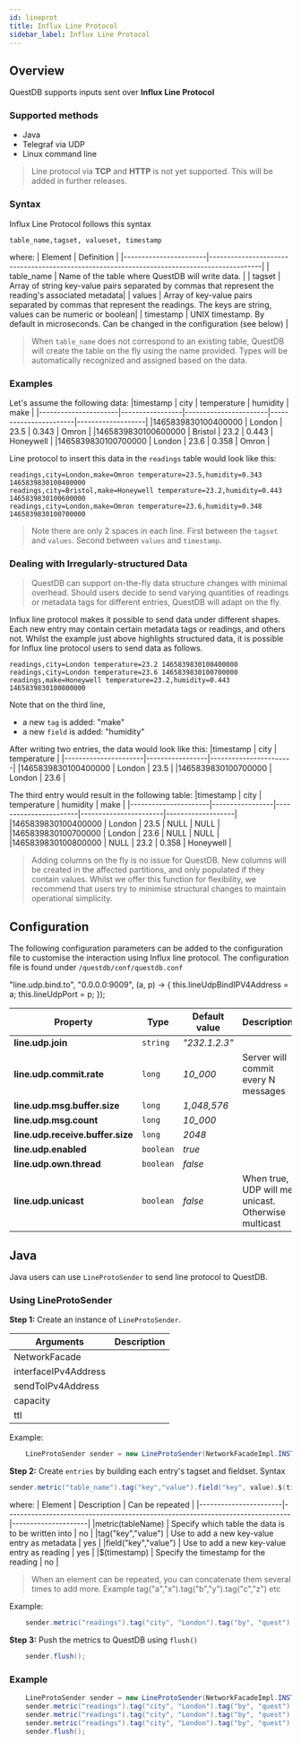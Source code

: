 ```yaml
---
id: lineprot
title: Influx Line Protocol
sidebar_label: Influx Line Protocol
---
```


## Overview
QuestDB supports inputs sent over  **Influx Line Protocol**
### Supported methods

- Java
- Telegraf via UDP
- Linux command line

> Line protocol via **TCP** and **HTTP** is not yet supported. This will be added in further releases.

### Syntax
Influx Line Protocol follows this syntax

```shell script
table_name,tagset, valueset, timestamp
```

where:
| Element               | Definition                                                                                 |
|-----------------------|--------------------------------------------------------------------------------------------|
| table_name            | Name of the table where QuestDB will write data.                                           |
| tagset                | Array of string key-value pairs  separated by commas that represent the reading's associated metadata|
| values                | Array of key-value pairs separated by commas that represent the readings. The keys are string, values can be numeric or boolean|
| timestamp             | UNIX timestamp. By default in microseconds. Can be changed in the configuration (see below) |

> When `table_name` does not correspond to an existing table, QuestDB will create the table on the fly using the name
>provided. Types will be automatically recognized and assigned based on the data.
>
### Examples
Let's assume the following data:
|timestamp             | city            | temperature           | humidity              | make              |
|----------------------|-----------------|-----------------------|-----------------------|-------------------|
|1465839830100400000   | London          | 23.5                  | 0.343                 | Omron             |
|1465839830100600000   | Bristol         | 23.2                  | 0.443                 | Honeywell         |
|1465839830100700000   | London          | 23.6                  | 0.358                 | Omron             |


Line protocol to insert this data in the `readings` table would look like this:
```shell script
readings,city=London,make=Omron temperature=23.5,humidity=0.343 1465839830100400000
readings,city=Bristol,make=Honeywell temperature=23.2,humidity=0.443 1465839830100600000
readings,city=London,make=Omron temperature=23.6,humidity=0.348 1465839830100700000
```

> Note there are only 2 spaces in each line. First between the `tagset` and `values`. Second between
> `values` and `timestamp`.

### Dealing with Irregularly-structured Data
>QuestDB can support on-the-fly data structure changes with minimal overhead. Should users decide to send
>varying quantities of readings or metadata tags for different entries, QuestDB will adapt on the fly.

Influx line protocol makes it possible to send data under different shapes. Each new entry may contain certain 
metadata tags or readings, and others not. Whilst the example just above
highlights structured data, it is possible for Influx line protocol users to send data as follows.

```shell script
readings,city=London temperature=23.2 1465839830100400000
readings,city=London temperature=23.6 1465839830100700000
readings,make=Honeywell temperature=23.2,humidity=0.443 1465839830100800000
```

Note that on the third line, 
- a new `tag` is added: "make"
- a new `field` is added: "humidity"

After writing two entries, the data would look like this:
|timestamp             | city            | temperature           |
|----------------------|-----------------|-----------------------|
|1465839830100400000   | London          | 23.5                  |
|1465839830100700000   | London          | 23.6                  | 

The third entry would result in the following table:
|timestamp             | city            | temperature           | humidity              | make              |
|----------------------|-----------------|-----------------------|-----------------------|-------------------|
|1465839830100400000   | London          | 23.5                  | NULL                  | NULL              |
|1465839830100700000   | London          | 23.6                  | NULL                  | NULL              |
|1465839830100800000   | NULL            | 23.2                  | 0.358                 | Honeywell         |

>Adding columns on the fly is no issue for QuestDB. New columns will be created in the affected partitions, and only
>populated if they contain values. Whilst we offer this function for flexibility, we recommend that users try to minimise 
>structural changes to maintain operational simplicity. 

## Configuration
The following configuration parameters can be added to the configuration file to customise the interaction using 
Influx line protocol. The configuration file is found under `/questdb/conf/questdb.conf`

"line.udp.bind.to", "0.0.0.0:9009", (a, p) -> {
    this.lineUdpBindIPV4Address = a;
    this.lineUdpPort = p;
});

| Property                       | Type           | Default value  | Description                                         |
|--------------------------------|----------------|----------------|-----------------------------------------------------|
|**line.udp.join**               | `string`       |*"232.1.2.3"*   |                                                     |
|**line.udp.commit.rate**        | `long`         |*10_000*        | Server will commit every N messages                 |
|**line.udp.msg.buffer.size**    | `long`         |*1,048,576*     |                                                     |
|**line.udp.msg.count**          | `long`         |*10_000*        |                                                     |
|**line.udp.receive.buffer.size**| `long`         |*2048*          |                                                     |
|**line.udp.enabled**            | `boolean`      |*true*          |                                                     |
|**line.udp.own.thread**         | `boolean`      |*false*         |                                                     |
|**line.udp.unicast**            | `boolean`      |*false*         | When true, UDP will me unicast. Otherwise multicast |


## Java
Java users can use `LineProtoSender` to send line protocol to QuestDB.

### Using LineProtoSender
**Step 1:** Create an instance of `LineProtoSender`.

| Arguments                    | Description                                                                          |
|------------------------------|--------------------------------------------------------------------------------------|
|NetworkFacade                 |                                                                                      |
|interfaceIPv4Address          |                                                                                      |
|sendToIPv4Address             |                                                                                      |
|capacity                      |                                                                                      |
|ttl                           |                                                                                      |

Example:
```java
    LineProtoSender sender = new LineProtoSender(NetworkFacadeImpl.INSTANCE, 0, Net.parseIPv4("232.1.2.3"), 9009, 110, 2);
```

**Step 2:** Create `entries` by building each entry's tagset and fieldset.
Syntax
```java
sender.metric("table_name").tag("key","value").field("key", value).$(timestamp);
```

where:
| Element               | Description                                                                   | Can be repeated     |
|-----------------------|-------------------------------------------------------------------------------|---------------------|
|metric(tableName)      | Specify which table the data is to be written into                            | no                  |
|tag("key","value")     | Use to add a new key-value entry as metadata                                  | yes                 |
|field("key","value")   | Use to add a new key-value entry as reading                                   | yes                 |
|$(timestamp)           | Specify the timestamp for the reading                                         | no                  |

> When an element can be repeated, you can concatenate them several times to add more.
> Example tag("a","x").tag("b","y").tag("c","z") etc

Example:
```java
    sender.metric("readings").tag("city", "London").tag("by", "quest").field("temp", 3400).field("humid", 0.434).$(Os.currentTimeNanos());
```

**Step 3:** Push the metrics to QuestDB using `flush()`
```java
    sender.flush();
```

### Example
```java
    LineProtoSender sender = new LineProtoSender(NetworkFacadeImpl.INSTANCE, 0, Net.parseIPv4("232.1.2.3"), 9009, 110, 2);
    sender.metric("readings").tag("city", "London").tag("by", "quest").field("temp", 3400).$(Os.currentTimeNanos());
    sender.metric("readings").tag("city", "London").tag("by", "quest").field("temp", 3400).$(Os.currentTimeMicros());
    sender.metric("readings").tag("city", "London").tag("by", "quest").field("temp", 3400).$(Os.currentTimeMicros());
    sender.flush();
```

